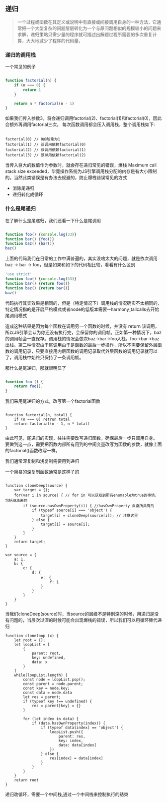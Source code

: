 ## 递归

> 一个过程或函数在其定义或说明中有直接或间接调用自身的一种方法，它通常把一个大型复杂的问题层层转化为一个与原问题相似的规模较小的问题来求解，递归策略只需少量的程序就可描述出解题过程所需要的多次重复计算，大大地减少了程序的代码量。


### 递归的调用栈

一个常见的例子

```javascript

function factorial(n) {
    if (n === 0) {
        return 1
    }

    return n * factorial(n - 1)
}

```
如果我们传入参数3，将会递归调用factorial(2)、factorial(1)和factorial(0)，因此会额外再调用factorial三次。
每次函数调用都会压入调用栈，整个调用栈如下:

```javacript

factorial(0) // 0的阶乘为1 
factorial(1) // 该调用依赖factorial(0)
factorial(2) // 该调用依赖factorial(1)
factorial(3) // 该掉用依赖factorial(2)

```

当传入巨大的数值作为参数时，就会存在递归常见的错误，爆栈 Maximum call stack size exceeded，毕竟操作系统为JS引擎调用栈分配的内存是有大小限制的。当然此类错误是有办法去规避的，防止爆栈错误常见的方式

- 消除尾递归
- 递归转化成循环

### 什么是尾递归

在了解什么是尾递归，我们还看一下什么是尾调用

```javascript

function foo() {console.log(33)}
function bar() {foo()}
function baz() {bar()}
baz()
```
上面的代码我们在日常的工作中满普遍的，其实没啥太大的问题，就是依次调用baz -> bar -> foo，但是如果和如下的代码相比较，看看有什么区别

```javascript
'use strict'
function foo() {console.log(33)}
function bar() {return foo()}
function baz() {return bar()}
baz()
```
代码执行其实效果是相同的，但是（特定情况下）调用栈的情况确实不太相同的，特定情况指的是开启严格模式或者node的低版本需要--harmony_tailcalls去开始尾调用模式

造成这种结果是因为每个函数在调用另一个函数的时候，并没有 return 该调用，所以JS引擎会认为你还没有执行完，会保留你的调用帧。正如第一种情况下，baz的调用帧会一直保存。调用栈的情况会依次baz->bar->foo入栈，foo->bar->baz出栈。第二种情况由于尾调用由于是函数的最后一步操作，所以不需要保留外层函数的调用记录，只要直接用内层函数的调用记录取代外层函数的调用记录就可以了，调用栈中始终只保持了一条调用帧。

那什么是尾递归，那就很明显了

```javascript

function foo () {
    return foo();
}
```
我们采用尾递归的方式，改写第一个factorial函数

```javacript

function factorial(n, total) {
    if (n === 0) retrun total
    return factorial(n - 1, n * total)
}
```
由此可见，尾递归的实现，往往需要改写递归函数，确保最后一步只调用自身。 要做到这一点，需要把函数内部所有用到的中间变量改写为函数的参数，就像上面的factorial()函数改写一样。


我们通常深复制和浅复制需要用到递归

一个简易的深复制函数通常是这样子的

```javacript

function cloneDeep(source) {
    var target = {};
    for(var i in source) { // for in 可以获取到所有enumable为true的事情，包括继承来的
        if (source.hasOwnProperty(i)) { //hasOwnProperty 自身所具有的
            if (typeof source[i] === 'object') {
                target[i] = cloneDeep(source[i]); // 注意这里
            } else {
                target[i] = source[i];
            }
        }
    }
    return target;
}

var source = {
    a: 1,
    b: {
        c: {
            d: {
                e： {
                    f: 1
                }
            }
        }
    }
}
```
当我们cloneDeep(source)时，当source的层级不是特别深的时候，用递归是没有问题的，当层次过深的时候可能会出现爆栈的错误，所以我们可以用循环替代递归

```javacript
function cloneloop (x) {
    let root = {};
    let loopList = [
        {
            parent: root,
            key: undefined,
            data: x
        }
    ]
    while(loopList.length) {
        const node = loopList.pop();
        const parent = node.parent;
        const key = node.key;
        const data = node.data
        let res = parent;
        if (typeof key !== undefined) {
            res = parent[key] = {}
        }

        for (let index in data) {
            if (data.hasOwnProperty(index)) {
                if (typeof data[index] == 'object') {
                    loopList.push({
                        parent: res,
                        key: index,
                        data: data[index]
                    })
                } else {
                    res[index] = data[index]
                }
            }
        }
    }
    return root
}
```
递归改循环，需要一个中间栈,通过一个中间栈来控制执行的结束







